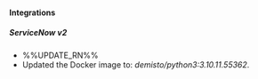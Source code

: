 
#### Integrations

##### ServiceNow v2

- %%UPDATE_RN%%
- Updated the Docker image to: *demisto/python3:3.10.11.55362*.
